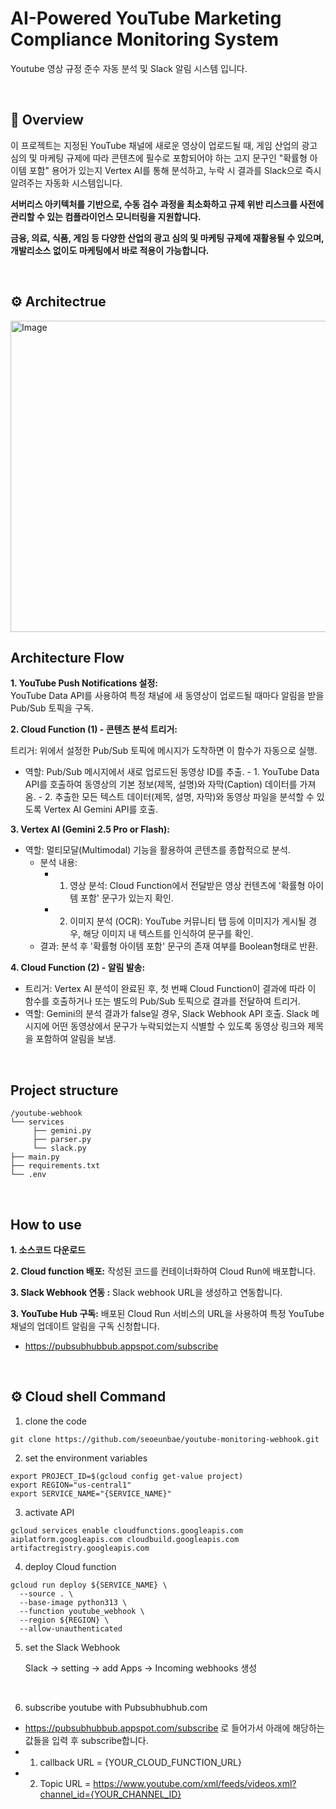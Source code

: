 # AI-Powered YouTube Marketing Compliance Monitoring System
Youtube 영상 규정 준수 자동 분석 및 Slack 알림 시스템 입니다.

<br>

## 📝 Overview

이 프로젝트는 지정된 YouTube 채널에 새로운 영상이 업로드될 때, 게임 산업의 광고 심의 및 마케팅 규제에 따라 콘텐츠에 필수로 포함되어야 하는 고지 문구인  "확률형 아이템 포함" 용어가 있는지 Vertex AI를 통해 분석하고, 누락 시 결과를 Slack으로 즉시 알려주는 자동화 시스템입니다.

**서버리스 아키텍처를 기반으로, 수동 검수 과정을 최소화하고 규제 위반 리스크를 사전에 관리할 수 있는 컴플라이언스 모니터링을 지원합니다.**

**금융, 의료, 식품, 게임 등 다양한 산업의 광고 심의 및 마케팅 규제에 재활용될 수 있으며, 개발리소스 없이도 마케팅에서 바로 적용이 가능합니다.**



<br>

## ⚙️ Architectrue

<img width="946" height="498" alt="Image" src="https://github.com/user-attachments/assets/3c357798-432d-430d-bcc3-6338c3ade071" />

<br>

## Architecture Flow

**1. YouTube Push Notifications 설정:**  
  YouTube Data API를 사용하여 특정 채널에 새 동영상이 업로드될 때마다 알림을 받을 Pub/Sub 토픽을 구독. 

**2. Cloud Function (1) - 콘텐츠 분석 트리거:**

  트리거: 위에서 설정한 Pub/Sub 토픽에 메시지가 도착하면 이 함수가 자동으로 실행.  
   -  역할: Pub/Sub 메시지에서 새로 업로드된 동영상 ID를 추출.
    - 1. YouTube Data API를 호출하여 동영상의 기본 정보(제목, 설명)와 자막(Caption) 데이터를 가져옴.
    - 2. 추출한 모든 텍스트 데이터(제목, 설명, 자막)와 동영상 파일을 분석할 수 있도록 Vertex AI Gemini API를 호출.

**3. Vertex AI (Gemini 2.5 Pro or Flash):**

  - 역할: 멀티모달(Multimodal) 기능을 활용하여 콘텐츠를 종합적으로 분석.  
    - 분석 내용:
      - 1. 영상 분석: Cloud Function에서 전달받은 영상 컨텐츠에 '확률형 아이템 포함' 문구가 있는지 확인.
      - 2. 이미지 분석 (OCR): YouTube 커뮤니티 탭 등에 이미지가 게시될 경우, 해당 이미지 내 텍스트를 인식하여 문구를 확인.
    - 결과: 분석 후 '확률형 아이템 포함' 문구의 존재 여부를 Boolean형태로 반환.

**4. Cloud Function (2) - 알림 발송:**

  - 트리거: Vertex AI 분석이 완료된 후, 첫 번째 Cloud Function이 결과에 따라 이 함수를 호출하거나 또는 별도의 Pub/Sub 토픽으로 결과를 전달하여 트리거.  
  - 역할:
    Gemini의 분석 결과가 false일 경우, Slack Webhook API 호출.
    Slack 메시지에 어떤 동영상에서 문구가 누락되었는지 식별할 수 있도록 동영상 링크와 제목을 포함하여 알림을 보냄.

<br>

## Project structure 

```
/youtube-webhook
└── services
     ├── gemini.py
     ├── parser.py
     └── slack.py
├── main.py
├── requirements.txt
└── .env
```

<br>


##  How to use

**1. 소스코드 다운로드**

**2. Cloud function 배포:** 작성된 코드를 컨테이너화하여 Cloud Run에 배포합니다.

**3. Slack Webhook 연동 :** Slack webhook URL을 생성하고 연동합니다.

**3. YouTube Hub 구독:** 배포된 Cloud Run 서비스의 URL을 사용하여 특정 YouTube 채널의 업데이트 알림을 구독 신청합니다.
 - https://pubsubhubbub.appspot.com/subscribe

<br>

## ⚙️ Cloud shell Command 

1. clone the code

```
git clone https://github.com/seoeunbae/youtube-monitoring-webhook.git
```

2. set the environment variables

```
export PROJECT_ID=$(gcloud config get-value project)
export REGION="us-central1"
export SERVICE_NAME="{SERVICE_NAME}"
```

3. activate API 

```
gcloud services enable cloudfunctions.googleapis.com aiplatform.googleapis.com cloudbuild.googleapis.com artifactregistry.googleapis.com
```

4. deploy Cloud function

```
gcloud run deploy ${SERVICE_NAME} \ 
  --source . \
  --base-image python313 \
  --function youtube_webhook \
  --region ${REGION} \
  --allow-unauthenticated
```

5. set the Slack Webhook

   Slack -> setting -> add Apps -> Incoming webhooks 생성 
<br>

6. subscribe youtube with Pubsubhubhub.com 
- https://pubsubhubbub.appspot.com/subscribe
로 들어가서 아래에 해당하는 값들을 입력 후 subscribe합니다.
 - 1. callback URL = {YOUR_CLOUD_FUNCTION_URL}
 - 2. Topic URL = https://www.youtube.com/xml/feeds/videos.xml?channel_id={YOUR_CHANNEL_ID} 






